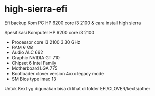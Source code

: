 # high-sierra-efi
Efi backup Kom PC HP 6200 core i3 2100 &amp; cara install high sierra

Spesifikasi Komputer HP 6200 core i3 2100
* Processor core i3 2100 3.30 GHz
* RAM 6 GB
* Audio ALC 662
* Graphic NVIDIA GT 710
* Chipset 6 Intel Family
* Motherboard LGA 775
* Bootloader clover version 4xxx legacy mode
* SM Bios type imac 13

Untuk Kext yg digunakan bisa di lihat di folder EFI/CLOVER/kexts/other
